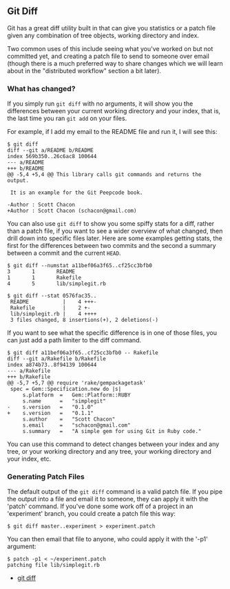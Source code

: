<!--
SPDX-FileCopyrightText: 2008 Scott Chacon <schacon@gmail.com>
SPDX-FileCopyrightText: 2023 Richard Soderberg <rsoderberg@gmail.com>

SPDX-License-Identifier: CC-BY-SA-3.0
-->

## Git Diff

Git has a great diff utility built in
that can give you statistics or a patch file
given any combination of tree objects,
working directory and index.

Two common uses of this
include seeing what you've worked on but not committed yet,
and creating a patch file to send to someone over email
(though there is a much preferred way to share changes
which we will learn about in the "distributed workflow" section a bit later).

### What has changed?

If you simply run `git diff` with no arguments,
it will show you the differences between your current working directory
and your index,
that is,
the last time you ran `git add` on your files.

For example,
if I add my email to the README file and run it,
I will see this:

```shell
$ git diff
diff --git a/README b/README
index 569b350..26c6ac8 100644
--- a/README
+++ b/README
@@ -5,4 +5,4 @@ This library calls git commands and returns the output.

 It is an example for the Git Peepcode book.

-Author : Scott Chacon
+Author : Scott Chacon (schacon@gmail.com)
```

You can also use `git diff` to show you some spiffy stats for a diff,
rather than a patch file,
if you want to see a wider overview of what changed,
then drill down into specific files later.
Here are some examples getting stats,
the first for the differences between two commits
and the second a summary between a commit and the current `HEAD`.

```shell
$ git diff --numstat a11bef06a3f65..cf25cc3bfb0
3       1       README
1       1       Rakefile
4       5       lib/simplegit.rb

$ git diff --stat 0576fac35..
 README           |    4 +++-
 Rakefile         |    2 +-
 lib/simplegit.rb |    4 ++++
 3 files changed, 8 insertions(+), 2 deletions(-)
```

If you want to see what the specific difference is in one of those files,
you can just add a path limiter to the diff command.

```shell
$ git diff a11bef06a3f65..cf25cc3bfb0 -- Rakefile
diff --git a/Rakefile b/Rakefile
index a874b73..8f94139 100644
--- a/Rakefile
+++ b/Rakefile
@@ -5,7 +5,7 @@ require 'rake/gempackagetask'
 spec = Gem::Specification.new do |s|
     s.platform  =   Gem::Platform::RUBY
     s.name      =   "simplegit"
-    s.version   =   "0.1.0"
+    s.version   =   "0.1.1"
     s.author    =   "Scott Chacon"
     s.email     =   "schacon@gmail.com"
     s.summary   =   "A simple gem for using Git in Ruby code."
```

You can use this command to detect changes between your index and any tree,
or your working directory and any tree,
your working directory and your index,
etc.

### Generating Patch Files

The default output of the `git diff` command is a valid patch file.
If you pipe the output into a file and email it to someone,
they can apply it with the 'patch' command.
If you've done some work off of a project in an 'experiment' branch,
you could create a patch file this way:

```shell
$ git diff master..experiment > experiment.patch
```

You can then email that file to anyone,
who could apply it with the '-p1' argument:

```shell
$ patch -p1 < ~/experiment.patch
patching file lib/simplegit.rb
```

- [git diff](http://www.kernel.org/pub/software/scm/git/docs/git-diff.html)

